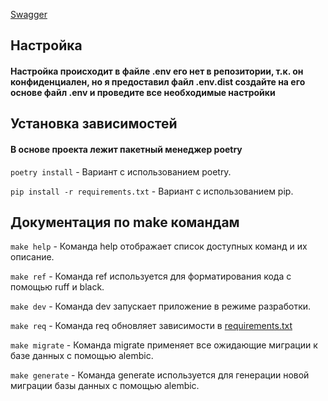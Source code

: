 [Swagger](/docs)

## Настройка

#### Настройка происходит в файле .env его нет в репозитории, т.к. он конфиденциален, но я предоставил файл .env.dist создайте на его основе файл .env и проведите все необходимые настройки

## Установка зависимостей

#### В основе проекта лежит пакетный менеджер poetry

`poetry install` - Вариант с использованием poetry.

`pip install -r requirements.txt` - Вариант с использованием pip.

## Документация по make командам

`make help` - Команда help отображает список доступных команд и их описание.

`make ref` - Команда ref используется для форматирования кода с помощью ruff и black.

`make dev` - Команда dev запускает приложение в режиме разработки.

`make req` - Команда req обновляет зависимости в [requirements.txt](requirements.txt)

`make migrate` - Команда migrate применяет все ожидающие миграции к базе данных с помощью alembic.

`make generate` - Команда generate используется для генерации новой миграции базы данных с помощью alembic.
